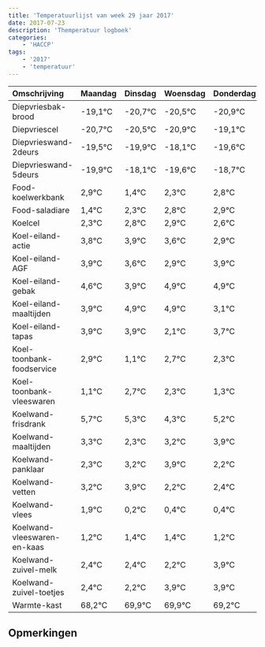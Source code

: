 ```yaml
---
title: 'Temperatuurlijst van week 29 jaar 2017'
date: 2017-07-23
description: 'Themperatuur logboek'
categories:
    - 'HACCP'
tags:
    - '2017'
    - 'temperatuur'
---
```

|Omschrijving|Maandag|Dinsdag|Woensdag|Donderdag|Vrijdag|Zaterdag|Zondag|
|:---|:---|:---|:---|:---|:---|:---|:---|
|Diepvriesbak-brood|-19,1°C|-20,7°C|-20,5°C|-20,9°C|-19,1°C|-20,6°C|-19,7°C|
|Diepvriescel|-20,7°C|-20,5°C|-20,9°C|-19,1°C|-20,6°C|-19,7°C|-19,2°C|
|Diepvrieswand-2deurs|-19,5°C|-19,9°C|-18,1°C|-19,6°C|-18,7°C|-18,2°C|-18,1°C|
|Diepvrieswand-5deurs|-19,9°C|-18,1°C|-19,6°C|-18,7°C|-18,2°C|-18,1°C|-18,4°C|
|Food-koelwerkbank|2,9°C|1,4°C|2,3°C|2,8°C|2,9°C|2,6°C|1,9°C|
|Food-saladiare|1,4°C|2,3°C|2,8°C|2,9°C|2,6°C|1,9°C|2,9°C|
|Koelcel|2,3°C|2,8°C|2,9°C|2,6°C|1,9°C|2,9°C|2,9°C|
|Koel-eiland-actie|3,8°C|3,9°C|3,6°C|2,9°C|3,9°C|3,9°C|2,1°C|
|Koel-eiland-AGF|3,9°C|3,6°C|2,9°C|3,9°C|3,9°C|2,1°C|3,7°C|
|Koel-eiland-gebak|4,6°C|3,9°C|4,9°C|4,9°C|3,1°C|4,7°C|4,3°C|
|Koel-eiland-maaltijden|3,9°C|4,9°C|4,9°C|3,1°C|4,7°C|4,3°C|3,3°C|
|Koel-eiland-tapas|3,9°C|3,9°C|2,1°C|3,7°C|3,3°C|2,3°C|3,2°C|
|Koel-toonbank-foodservice|2,9°C|1,1°C|2,7°C|2,3°C|1,3°C|2,2°C|2,9°C|
|Koel-toonbank-vleeswaren|1,1°C|2,7°C|2,3°C|1,3°C|2,2°C|2,9°C|1,2°C|
|Koelwand-frisdrank|5,7°C|5,3°C|4,3°C|5,2°C|5,9°C|4,2°C|4,4°C|
|Koelwand-maaltijden|3,3°C|2,3°C|3,2°C|3,9°C|2,2°C|2,4°C|2,4°C|
|Koelwand-panklaar|2,3°C|3,2°C|3,9°C|2,2°C|2,4°C|2,4°C|2,2°C|
|Koelwand-vetten|3,2°C|3,9°C|2,2°C|2,4°C|2,4°C|2,2°C|3,9°C|
|Koelwand-vlees|1,9°C|0,2°C|0,4°C|0,4°C|0,2°C|1,9°C|1,9°C|
|Koelwand-vleeswaren-en-kaas|1,2°C|1,4°C|1,4°C|1,2°C|2,9°C|2,9°C|2,2°C|
|Koelwand-zuivel-melk|2,4°C|2,4°C|2,2°C|3,9°C|3,9°C|3,2°C|2,3°C|
|Koelwand-zuivel-toetjes|2,4°C|2,2°C|3,9°C|3,9°C|3,2°C|2,3°C|3,3°C|
|Warmte-kast|68,2°C|69,9°C|69,9°C|69,2°C|68,3°C|69,3°C|68,0°C|

## Opmerkingen


